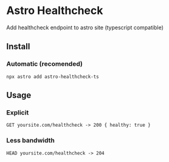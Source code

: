 # Astro Healthcheck

Add healthcheck endpoint to astro site (typescript compatible)

## Install

### Automatic (recomended)

```
npx astro add astro-healthcheck-ts
```

## Usage

### Explicit

```http
GET yoursite.com/healthcheck -> 200 { healthy: true }
```

### Less bandwidth 

```http
HEAD yoursite.com/healthcheck -> 204
```
